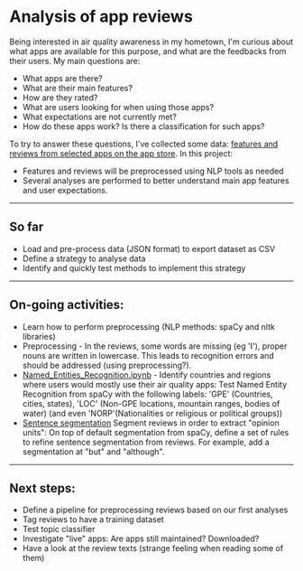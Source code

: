 # Analysis of app reviews

Being interested in air quality awareness in my hometown, I'm curious about what apps are available for this purpose, and what are the feedbacks from their users.
My main questions are:
* What apps are there?
* What are their main features?
* How are they rated?
* What are users looking for when using those apps?
* What expectations are not currently met?
* How do these apps work? Is there a classification for such apps?

To try to answer these questions, I've collected some data: [features and reviews from selected apps on the app store](https://github.com/linetonthat/appstore_scraping/). 
In this project:
* Features and reviews will be preprocessed using NLP tools as needed
* Several analyses are performed to better understand main app features and user expectations.

---
## So far
* Load and pre-process data (JSON format) to export dataset as CSV
* Define a strategy to analyse data
* Identify and quickly test methods to implement this strategy

---
## On-going activities:
* Learn how to perform preprocessing (NLP methods: spaCy and nltk libraries)
* Preprocessing - In the reviews, some words are missing (eg 'I'), proper nouns are written in lowercase. This leads to recognition errors and should be addressed (using preprocessing?).
* [Named_Entities_Recognition.ipynb](https://github.com/linetonthat/app_reviews_analysis/blob/master/NLP/Named_Entities_Recognition.ipynb) - Identify countries and regions where users would mostly use their air quality apps: Test Named Entity Recognition from spaCy with the following labels: 'GPE' (Countries, cities, states), 'LOC' (Non-GPE locations, mountain ranges, bodies of water) (and even 'NORP'(Nationalities or religious or political groups))
* [Sentence segmentation](https://github.com/linetonthat/app_reviews_analysis/blob/master/NLP/Testing%20sentence%20segmentation.ipynb) Segment reviews in order to extract "opinion units": On top of default segmentation from spaCy, define a set of rules to refine sentence segmentation from reviews. For example, add a segmentation at "but" and "although".

---
## Next steps:
* Define a pipeline for preprocessing reviews based on our first analyses
* Tag reviews to have a training dataset
* Test topic classifier
* Investigate "live" apps: Are apps still maintained? Downloaded?
* Have a look at the review texts (strange feeling when reading some of them)
   
